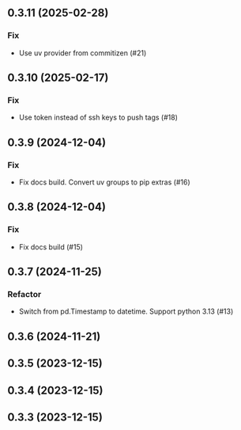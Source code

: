 ## 0.3.11 (2025-02-28)

### Fix

- Use uv provider from commitizen (#21)

## 0.3.10 (2025-02-17)

### Fix

- Use token instead of ssh keys to push tags (#18)

## 0.3.9 (2024-12-04)

### Fix

- Fix docs build. Convert uv groups to pip extras (#16)

## 0.3.8 (2024-12-04)

### Fix

- Fix docs build (#15)

## 0.3.7 (2024-11-25)

### Refactor

- Switch from pd.Timestamp to datetime. Support python 3.13 (#13)

## 0.3.6 (2024-11-21)

## 0.3.5 (2023-12-15)

## 0.3.4 (2023-12-15)

## 0.3.3 (2023-12-15)
